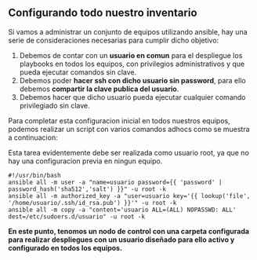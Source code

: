 ## Configurando todo nuestro inventario

Si vamos a administrar un conjunto de equipos utilizando ansible, hay una serie de consideraciones necesarias para cumplir dicho objetivo:

1. Debemos de contar con un **usuario en comun** para el despliegue los playbooks en todos los equipos, con privilegios administrativos y que pueda ejecutar comandos sin clave.
2. Debemos poder **hacer ssh con dicho usuario sin password**, para ello debemos **compartir la clave publica del usuario**.
3. Debemos hacer que dicho usuario pueda ejecutar cualquier comando privilegiado sin clave.

Para completar esta configuracion inicial en todos nuestros equipos, podemos realizar un script con varios comandos adhocs como se muestra a continuacion:

Esta tarea evidentemente debe ser realizada como usuario root, ya que no hay una configuracion previa en ningun equipo.

````
#!/usr/bin/bash
ansible all -m user -a "name=usuario password={{ 'password' | password_hash('sha512','salt') }}" -u root -k
ansible all -m authorized_key -a "user=usuario key='{{ lookup('file', '/home/usuario/.ssh/id_rsa.pub') }}'" -u root -k
ansible all -m copy -a "content='usuario ALL=(ALL) NOPASSWD: ALL' dest=/etc/sudoers.d/usuario" -u root -k
````

**En este punto, tenomos un nodo de control con una carpeta configurada para realizar despliegues con un usuario diseñado para ello activo y configurado en todos los equipos.**
